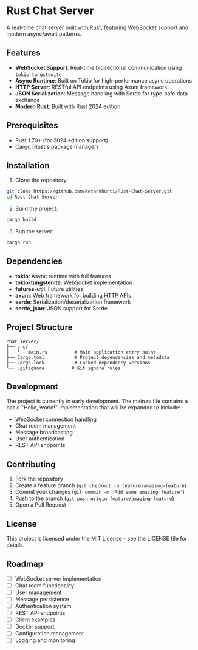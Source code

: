 # Rust Chat Server

A real-time chat server built with Rust, featuring WebSocket support and modern async/await patterns.

## Features

- **WebSocket Support**: Real-time bidirectional communication using `tokio-tungstenite`
- **Async Runtime**: Built on Tokio for high-performance async operations
- **HTTP Server**: RESTful API endpoints using Axum framework
- **JSON Serialization**: Message handling with Serde for type-safe data exchange
- **Modern Rust**: Built with Rust 2024 edition

## Prerequisites

- Rust 1.70+ (for 2024 edition support)
- Cargo (Rust's package manager)

## Installation

1. Clone the repository:
```bash
git clone https://github.com/Ketankhunti/Rust-Chat-Server.git
cd Rust-Chat-Server
```

2. Build the project:
```bash
cargo build
```

3. Run the server:
```bash
cargo run
```

## Dependencies

- **tokio**: Async runtime with full features
- **tokio-tungstenite**: WebSocket implementation
- **futures-util**: Future utilities
- **axum**: Web framework for building HTTP APIs
- **serde**: Serialization/deserialization framework
- **serde_json**: JSON support for Serde

## Project Structure

```
chat_server/
├── src/
│   └── main.rs          # Main application entry point
├── Cargo.toml           # Project dependencies and metadata
├── Cargo.lock           # Locked dependency versions
└── .gitignore          # Git ignore rules
```

## Development

The project is currently in early development. The main.rs file contains a basic "Hello, world!" implementation that will be expanded to include:

- WebSocket connection handling
- Chat room management
- Message broadcasting
- User authentication
- REST API endpoints

## Contributing

1. Fork the repository
2. Create a feature branch (`git checkout -b feature/amazing-feature`)
3. Commit your changes (`git commit -m 'Add some amazing feature'`)
4. Push to the branch (`git push origin feature/amazing-feature`)
5. Open a Pull Request

## License

This project is licensed under the MIT License - see the LICENSE file for details.

## Roadmap

- [ ] WebSocket server implementation
- [ ] Chat room functionality
- [ ] User management
- [ ] Message persistence
- [ ] Authentication system
- [ ] REST API endpoints
- [ ] Client examples
- [ ] Docker support
- [ ] Configuration management
- [ ] Logging and monitoring 